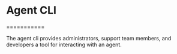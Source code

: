 # Agent CLI
===========

The agent cli provides administrators, support team members, and developers a tool for interacting with an agent.

